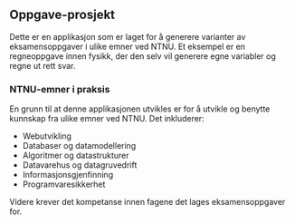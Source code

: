 ## Oppgave-prosjekt

Dette er en applikasjon som er laget for å generere varianter av eksamensoppgaver i ulike emner ved NTNU. Et eksempel er en regneoppgave innen fysikk, der den selv vil generere egne variabler og regne ut rett svar.

### NTNU-emner i praksis

En grunn til at denne applikasjonen utvikles er for å utvikle og benytte kunnskap fra ulike emner ved NTNU. Det inkluderer:

- Webutvikling
- Databaser og datamodellering
- Algoritmer og datastrukturer
- Datavarehus og datagruvedrift
- Informasjonsgjenfinning
- Programvaresikkerhet

Videre krever det kompetanse innen fagene det lages eksamensoppgaver for.
